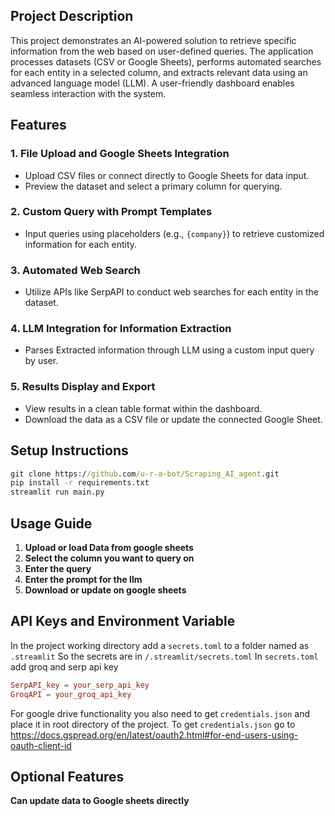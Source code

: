 ## Project Description
This project demonstrates an AI-powered solution to retrieve specific information from the web based on user-defined queries.
The application processes datasets (CSV or Google Sheets), performs automated searches for each entity in a selected column, and extracts relevant data using an advanced language model (LLM). 
A user-friendly dashboard enables seamless interaction with the system.

## Features
### 1. **File Upload and Google Sheets Integration**
   - Upload CSV files or connect directly to Google Sheets for data input.
   - Preview the dataset and select a primary column for querying.

### 2. **Custom Query with Prompt Templates**
   - Input queries using placeholders (e.g., `{company}`) to retrieve customized information for each entity.

### 3. **Automated Web Search**
   - Utilize APIs like SerpAPI to conduct web searches for each entity in the dataset.

### 4. **LLM Integration for Information Extraction**
   - Parses Extracted information through LLM using a custom input query by user.

### 5. **Results Display and Export**
   - View results in a clean table format within the dashboard.
   - Download the data as a CSV file or update the connected Google Sheet.

## Setup Instructions
```cmd
git clone https://github.com/u-r-a-bot/Scraping_AI_agent.git
pip install -r requirements.txt
streamlit run main.py
```
## Usage Guide
1. **Upload or load Data from google sheets**
2. **Select the column you want to query on**
3. **Enter the query**
4. **Enter the prompt for the llm** 
5. **Download or update on google sheets** 

## API Keys and Environment Variable
In the project working directory add a ```secrets.toml``` to a folder named as
```.streamlit```
So the secrets are in ```/.streamlit/secrets.toml```
In ```secrets.toml``` add groq and serp api key
```secrets.toml
SerpAPI_key = your_serp_api_key
GroqAPI = your_groq_api_key
```
For google drive functionality you also need to get ```credentials.json``` and place it in 
root directory of the project.
To get ```credentials.json``` go to https://docs.gspread.org/en/latest/oauth2.html#for-end-users-using-oauth-client-id

## Optional Features
**Can update data to Google sheets directly**


